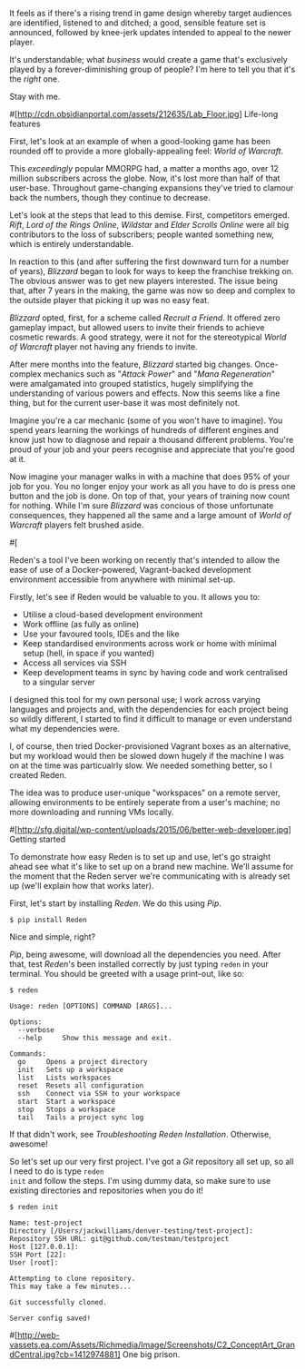 It feels as if there's a rising trend in game design whereby target audiences are identified, listened to and ditched; a good, sensible feature set is announced, followed by knee-jerk updates intended to appeal to the newer player.

It's understandable; what _business_ would create a game that's exclusively played by a forever-diminishing group of people? I'm here to tell you that it's the _right_ one.

Stay with me.

#[http://cdn.obsidianportal.com/assets/212635/Lab_Floor.jpg] Life-long features

First, let's look at an example of when a good-looking game has been rounded off to provide a more globally-appealing feel: _World of Warcraft_.

This _exceedingly_ popular MMORPG had, a matter a months ago, over 12 million subscribers across the globe. Now, it's lost more than half of that user-base. Throughout game-changing expansions they've tried to clamour back the numbers, though they continue to decrease.

Let's look at the steps that lead to this demise. First, competitors emerged. _Rift_, _Lord of the Rings Online_, _Wildstar_ and _Elder Scrolls Online_ were all big contributors to the loss of subscribers; people wanted something new, which is entirely understandable.

In reaction to this (and after suffering the first downward turn for a number of years), _Blizzard_ began to look for ways to keep the franchise trekking on. The obvious answer was to get new players interested. The issue being that, after 7 years in the making, the game was now so deep and complex to the outside player that picking it up was no easy feat.

_Blizzard_ opted, first, for a scheme called _Recruit a Friend_. It offered zero gameplay impact, but allowed users to invite their friends to achieve cosmetic rewards. A good strategy, were it not for the stereotypical _World of Warcraft_ player not having any friends to invite.

After mere months into the feature, _Blizzard_ started big changes. Once-complex mechanics such as "_Attack Power_" and "_Mana Regeneration_" were amalgamated into grouped statistics, hugely simplifying the understanding of various powers and effects. Now this seems like a fine thing, but for the current user-base it was most definitely not.

Imagine you're a car mechanic (some of you won't have to imagine). You spend years learning the workings of hundreds of different engines and know just how to diagnose and repair a thousand different problems. You're proud of your job and your peers recognise and appreciate that you're good at it.

Now imagine your manager walks in with a machine that does 95% of your job for you. You no longer enjoy your work as all you have to do is press one button and the job is done. On top of that, your years of training now count for nothing. While I'm sure _Blizzard_ was concious of those unfortunate consequences, they happened all the same and a large amount of _World of Warcraft_ players felt brushed aside.

#[








Reden's a tool I've been working on recently that's intended to allow the ease of use of a Docker-powered, Vagrant-backed development environment accessible from anywhere with minimal set-up.
                        
Firstly, let's see if Reden would be valuable to you. It allows you to:

* Utilise a cloud-based development environment
* Work offline (as fully as online)
* Use your favoured tools, IDEs and the like
* Keep standardised environments across work or home with minimal setup (hell, in space if you wanted)
* Access all services via SSH
* Keep development teams in sync by having code and work centralised to a singular server
                        
I designed this tool for my own personal use; I work across varying languages and projects and, with the dependencies for each project being so wildly different, I started to find it difficult to manage or even understand what my dependencies were.
                        
I, of course, then tried Docker-provisioned Vagrant boxes as an alternative, but my workload would then be slowed down hugely if the machine I was on at the time was particualrly slow. We needed something better, so I created Reden.
                        
The idea was to produce user-unique "workspaces" on a remote server, allowing environments to be entirely seperate from a user's machine; no more downloading and running VMs locally.

#[http://sfg.digital/wp-content/uploads/2015/06/better-web-developer.jpg] Getting started
                        
To demonstrate how easy Reden is to set up and use, let's go straight ahead see what it's like to set up on a brand new machine. We'll assume for the moment that the Reden server we're communicating with is already set up (we'll explain how that works later).

First, let's start by installing *Reden*. We do this using *Pip*.

    $ pip install Reden

Nice and simple, right?

*Pip*, being awesome, will download all the dependencies you need. After that, test *Reden*'s been installed correctly by just typing <code>reden</code> in your terminal. You should be greeted with a usage print-out, like so:

    $ reden

    Usage: reden [OPTIONS] COMMAND [ARGS]...

    Options:
      --verbose
      --help     Show this message and exit.

    Commands:
      go     Opens a project directory
      init   Sets up a workspace
      list   Lists workspaces
      reset  Resets all configuration
      ssh    Connect via SSH to your workspace
      start  Start a workspace
      stop   Stops a workspace
      tail   Tails a project sync log

If that didn't work, see *Troubleshooting Reden Installation*. Otherwise, awesome!

So let's set up our very first project. I've got a *Git* repository all set up, so all I need to do is type <code>reden init</code> and follow the steps. I'm using dummy data, so make sure to use existing directories and repositories when you do it!

    $ reden init

    Name: test-project
    Directory [/Users/jackwilliams/denver-testing/test-project]:
    Repository SSH URL: git@github.com/testman/testproject
    Host [127.0.0.1]:
    SSH Port [22]:
    User [root]:

    Attempting to clone repository.
    This may take a few minutes...

    Git successfully cloned.

    Server config saved!

#[http://web-vassets.ea.com/Assets/Richmedia/Image/Screenshots/C2_ConceptArt_GrandCentral.jpg?cb=1412974881] One big prison.
